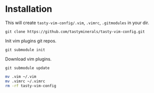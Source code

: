 # Installation

This will create `tasty-vim-config/.vim`, `.vimrc`, `.gitmodules` in your dir.

`git clone https://github.com/tastyminerals/tasty-vim-config.git`

Init vim plugins git repos.

`git submodule init`

Download vim plugins.

`git submodule update`

```bash
mv .vim ~/.vim
mv .vimrc ~/.vimrc
rm -rf tasty-vim-config
```
